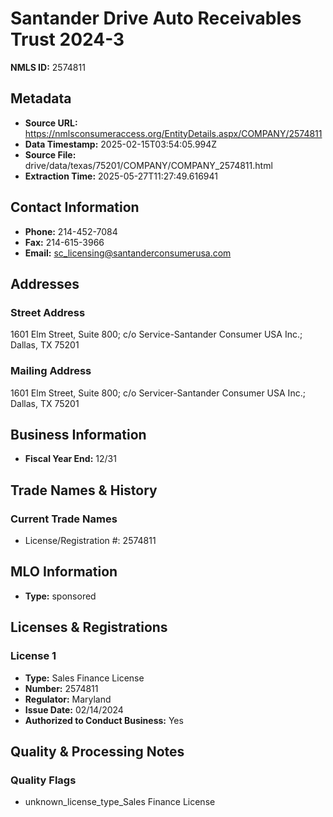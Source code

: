 # Santander Drive Auto Receivables Trust 2024-3

**NMLS ID:** 2574811

## Metadata
- **Source URL:** https://nmlsconsumeraccess.org/EntityDetails.aspx/COMPANY/2574811
- **Data Timestamp:** 2025-02-15T03:54:05.994Z
- **Source File:** drive/data/texas/75201/COMPANY/COMPANY_2574811.html
- **Extraction Time:** 2025-05-27T11:27:49.616941

## Contact Information
- **Phone:** 214-452-7084
- **Fax:** 214-615-3966
- **Email:** sc_licensing@santanderconsumerusa.com

## Addresses
### Street Address
1601 Elm Street, Suite 800; c/o Service-Santander Consumer USA Inc.; Dallas, TX 75201

### Mailing Address
1601 Elm Street, Suite 800; c/o Servicer-Santander Consumer USA Inc.; Dallas, TX 75201

## Business Information
- **Fiscal Year End:** 12/31

## Trade Names & History
### Current Trade Names
- License/Registration #: 2574811

## MLO Information
- **Type:** sponsored

## Licenses & Registrations

### License 1
- **Type:** Sales Finance License
- **Number:** 2574811
- **Regulator:** Maryland
- **Issue Date:** 02/14/2024
- **Authorized to Conduct Business:** Yes

## Quality & Processing Notes
### Quality Flags
- unknown_license_type_Sales Finance License
